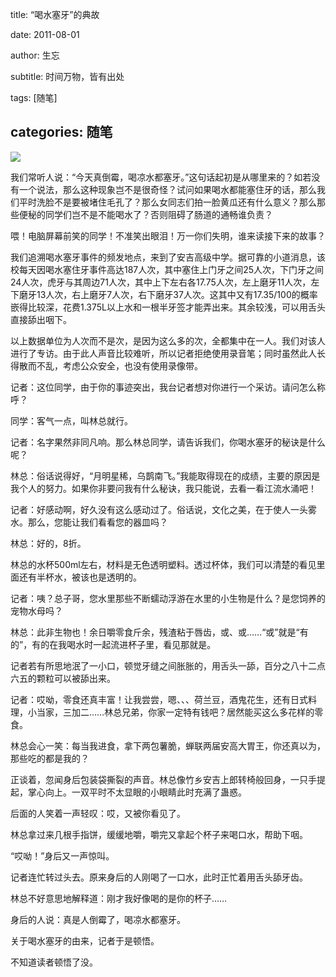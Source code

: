 title: “喝水塞牙”的典故

date: 2011-08-01

author: 生忘

subtitle: 时间万物，皆有出处

tags: [随笔]

categories: 随笔
---

![](https://b170.photo.store.qq.com/psb?/V12BoXKX45GlCa/agWbFCBwr8IxekCWoUcSRE*9WLB6VvoulzQxyJidS8A!/b/dBzWYWXKAwAA&bo=LASAAgAAAAABB4o!&rf=viewer_4)

我们常听人说：“今天真倒霉，喝凉水都塞牙。”这句话起初是从哪里来的？如若没有一个说法，那么这种现象岂不是很奇怪？试问如果喝水都能塞住牙的话，那么我们平时洗脸不是要被堵住毛孔了？那么女同志们拍一脸黄瓜还有什么意义？那么那些便秘的同学们岂不是不能喝水了？否则阻碍了肠道的通畅谁负责？

喂！电脑屏幕前笑的同学！不准笑出眼泪！万一你们失明，谁来读接下来的故事？

我们追溯喝水塞牙事件的频发地点，来到了安吉高级中学。据可靠的小道消息，该校每天因喝水塞住牙事件高达187人次，其中塞住上门牙之间25人次，下门牙之间24人次，虎牙与其周边71人次，其中上下左右各17.75人次，左上磨牙11人次，左下磨牙13人次，右上磨牙7人次，右下磨牙37人次。这其中又有17.35/100的概率嵌得比较深，花费1.375L以上水和一根半牙签才能弄出来。其余较浅，可以用舌头直接舔出咽下。

以上数据单位为人次而不是次，是因为这么多的次，全都集中在一人。我们对该人进行了专访。由于此人声音比较难听，所以记者拒绝使用录音笔；同时虽然此人长得散而不乱，考虑公众安全，也没有使用录像带。

记者：这位同学，由于你的事迹突出，我台记者想对你进行一个采访。请问怎么称呼？

同学：客气一点，叫林总就行。

记者：名字果然非同凡响。那么林总同学，请告诉我们，你喝水塞牙的秘诀是什么呢？

林总：俗话说得好，“月明星稀，乌鹊南飞。”我能取得现在的成绩，主要的原因是我个人的努力。如果你非要问我有什么秘诀，我只能说，去看一看江流水涌吧！

记者：好感动啊，好久没有这么感动过了。俗话说，文化之美，在于使人一头雾水。那么，您能让我们看看您的器皿吗？

林总：好的，8折。

林总的水杯500ml左右，材料是无色透明塑料。透过杯体，我们可以清楚的看见里面还有半杯水，被该也是透明的。

记者：咦？总子哥，您水里那些不断蠕动浮游在水里的小生物是什么？是您饲养的宠物水母吗？

林总：此非生物也！余日嚼零食斤余，残渣粘于唇齿，或、或……“或”就是“有的”，有的在我喝水时一起流进杯子里，看见那就是。

记者若有所思地泯了一小口，顿觉牙缝之间胀胀的，用舌头一舔，百分之八十二点六五的颗粒可以被舔出来。

记者：哎呦，零食还真丰富！让我尝尝，嗯、、、荷兰豆，酒鬼花生，还有日式料理，小当家，三加二……林总兄弟，你家一定特有钱吧？居然能买这么多花样的零食。

林总会心一笑：每当我进食，拿下两包薯脆，蝉联两届安高大胃王，你还真以为，那些吃的都是我的？

正谈着，忽闻身后包装袋撕裂的声音。林总像竹乡安吉上郎转椅般回身，一只手提起，掌心向上。一双平时不太显眼的小眼睛此时充满了蛊惑。

后面的人笑着一声轻叹：哎，又被你看见了。

林总拿过来几根手指饼，缓缓地嚼，嚼完又拿起个杯子来喝口水，帮助下咽。

 

“哎呦！”身后又一声惊叫。

记者连忙转过头去。原来身后的人刚喝了一口水，此时正忙着用舌头舔牙齿。

林总不好意思地解释道：刚才我好像喝的是你的杯子……

身后的人说：真是人倒霉了，喝凉水都塞牙。

关于喝水塞牙的由来，记者于是顿悟。

不知道读者顿悟了没。